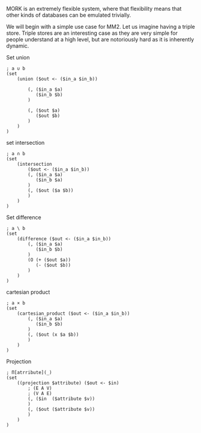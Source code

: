MORK is an extremely flexible system, where that flexibility means that
other kinds of databases can be emulated trivially.

We will begin with a simple use case for MM2.
Let us imagine having a triple store.
Triple stores are an interesting case as they are very simple for
people understand at a high level, but are notoriously hard as it is inherently dynamic.




Set union
```
; a ∪ b
(set 
    (union ($out <- ($in_a $in_b))

        (, ($in_a $a)           
           ($in_b $b)
        )
        
        (, ($out $a)
           ($out $b)
        )
    )
)
```

set intersection
```
; a ∩ b
(set 
    (intersection 
        ($out <- ($in_a $in_b))
        (, ($in_a $a) 
           ($in_b $a)
        )
        (, ($out ($a $b))
        )
    )
)
```

Set difference
<!-- make a note about the requirement of a sink,
     if not careful, then not monotonic
-->
```
; a \ b
(set 
    (difference ($out <- ($in_a $in_b))
        (, ($in_a $a) 
           ($in_b $b)
        )
        (O (+ ($out $a))
           (- ($out $b))
        )
    )
)
```

cartesian product
<!-- make a note that for higher arities we need more versions -->

```
; a × b
(set
    (cartesian_product ($out <- ($in_a $in_b))
        (, ($in_a $a) 
           ($in_b $b)
        )
        (, ($out (x $a $b))
        )
    )
)
```


Projection
<!-- making this work on non triple stores seems hard to me. -->
```
; Π[atrribute](_)
(set
    ((projection $attribute) ($out <- $in)
        ; (E A V)
        ; (V A E)
        (, ($in  ($attribute $v))
        )
        (, ($out ($attribute $v))
        )
    )
)
```

